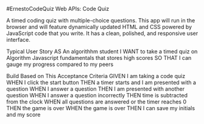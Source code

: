 #ErnestoCodeQuiz
Web APIs: Code Quiz

A timed coding quiz with multiple-choice questions. This app will run in the browser and will feature dynamically updated HTML and CSS powered by JavaScript code that you write. It has a clean, polished, and responsive user interface.

Typical User Story
AS An algorithhm student
I WANT to take a timed quiz on Algorithm Javascript fundamentals that stores high scores
SO THAT I can gauge my progress compared to my peers

Build Based on This Acceptance Criteria
GIVEN I am taking a code quiz
WHEN I click the start button
THEN a timer starts and I am presented with a question
WHEN I answer a question
THEN I am presented with another question
WHEN I answer a question incorrectly
THEN time is subtracted from the clock
WHEN all questions are answered or the timer reaches 0
THEN the game is over
WHEN the game is over
THEN I can save my initials and my score
